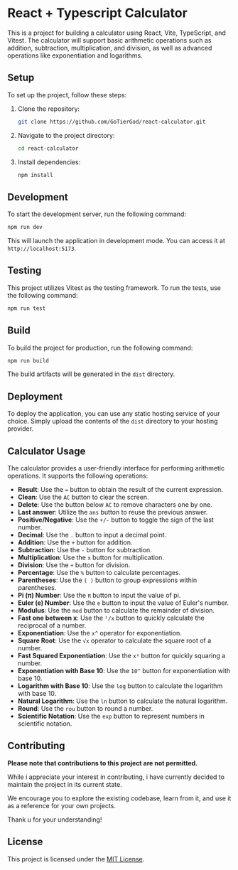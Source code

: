# React + Typescript Calculator

This is a project for building a calculator using React, Vite, TypeScript, and Vitest. The calculator will support basic arithmetic operations such as addition, subtraction, multiplication, and division, as well as advanced operations like exponentiation and logarithms.

## Setup

To set up the project, follow these steps:

1. Clone the repository:

    ```bash
    git clone https://github.com/GoTierGod/react-calculator.git
    ```

2. Navigate to the project directory:

    ```bash
    cd react-calculator
    ```

3. Install dependencies:

    ```bash
    npm install
    ```

## Development

To start the development server, run the following command:

```bash
npm run dev
```

This will launch the application in development mode. You can access it at `http://localhost:5173`.

## Testing

This project utilizes Vitest as the testing framework. To run the tests, use the following command:

```bash
npm run test
```

## Build

To build the project for production, run the following command:

```bash
npm run build
```

The build artifacts will be generated in the `dist` directory.

## Deployment

To deploy the application, you can use any static hosting service of your choice. Simply upload the contents of the `dist` directory to your hosting provider.

## Calculator Usage

The calculator provides a user-friendly interface for performing arithmetic operations. It supports the following operations:

-   **Result**: Use the `=` button to obtain the result of the current expression.
-   **Clean**: Use the `AC` button to clear the screen.
-   **Delete**: Use the button below `AC` to remove characters one by one.
-   **Last answer**: Utilize the `ans` button to reuse the previous answer.
-   **Positive/Negative**: Use the `+/-` button to toggle the sign of the last number.
-   **Decimal**: Use the `.` button to input a decimal point.
-   **Addition**: Use the `+` button for addition.
-   **Subtraction**: Use the `-` button for subtraction.
-   **Multiplication**: Use the `x` button for multiplication.
-   **Division**: Use the `÷` button for division.
-   **Percentage**: Use the `%` button to calculate percentages.
-   **Parentheses**: Use the `( )` button to group expressions within parentheses.
-   **Pi (π) Number**: Use the `π` button to input the value of pi.
-   **Euler (e) Number**: Use the `e` button to input the value of Euler's number.
-   **Modulus**: Use the `mod` button to calculate the remainder of division.
-   **Fast one between x**: Use the `¹/x` button to quickly calculate the reciprocal of a number.
-   **Exponentiation**: Use the `x^` operator for exponentiation.
-   **Square Root**: Use the `√x` operator to calculate the square root of a number.
-   **Fast Squared Exponentiation**: Use the `x²` button for quickly squaring a number.
-   **Exponentiation with Base 10**: Use the `10^` button for exponentiation with base 10.
-   **Logarithm with Base 10**: Use the `log` button to calculate the logarithm with base 10.
-   **Natural Logarithm**: Use the `ln` button to calculate the natural logarithm.
-   **Round**: Use the `rou` button to round a number.
-   **Scientific Notation**: Use the `exp` button to represent numbers in scientific notation.

## Contributing

**Please note that contributions to this project are not permitted.**

While i appreciate your interest in contributing, i have currently decided to maintain the project in its current state.

We encourage you to explore the existing codebase, learn from it, and use it as a reference for your own projects.

Thank u for your understanding!

## License

This project is licensed under the [MIT License](https://github.com/GoTierGod/react-calculator/blob/main/LICENSE.md).
